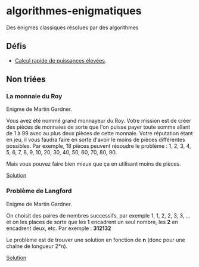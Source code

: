 # algorithmes-enigmatiques
Des énigmes classiques résolues par des algorithmes

## Défis

* [Calcul rapide de puissances élevées](src/main/high-power/high-power.md).

## Non triées

### La monnaie du Roy

Enigme de Martin Gardner.

Vous avez été nommé grand monnayeur du Roy. Votre mission est de créer des pièces de monnaies de sorte que l'on puisse payer toute somme allant de 1 à 99 avec au plus deux pièces de cette monnaie. Votre réputation étant en jeu, il vous faudra faire en sorte d'avoir le moins de pièces différentes possibles.
Par exemple, 18 pièces peuvent résoudre le problème : 1, 2, 3, 4, 5, 6, 7, 8, 9, 10, 20, 30, 40, 50, 60, 70, 80, 90.

Mais vous pouvez faire bien mieux que ça en utilisant moins de pièces.

[Solution](monnaie-du-roy.md)

### Problème de Langford

Enigme de Martin Gardner.

On choisit des paires de nombres successifs, par exemple 1, 1, 2, 2, 3, 3, ... et on les places de sorte que les __1__ encadrent un seul nombre, les __2__ en encadrent deux, etc.
Par exemple : __312132__

Le problème est de trouver une solution en fonction de __n__ (donc pour une chaîne de longueur 2*n).

[Solution](monnaie-du-roy.md)
